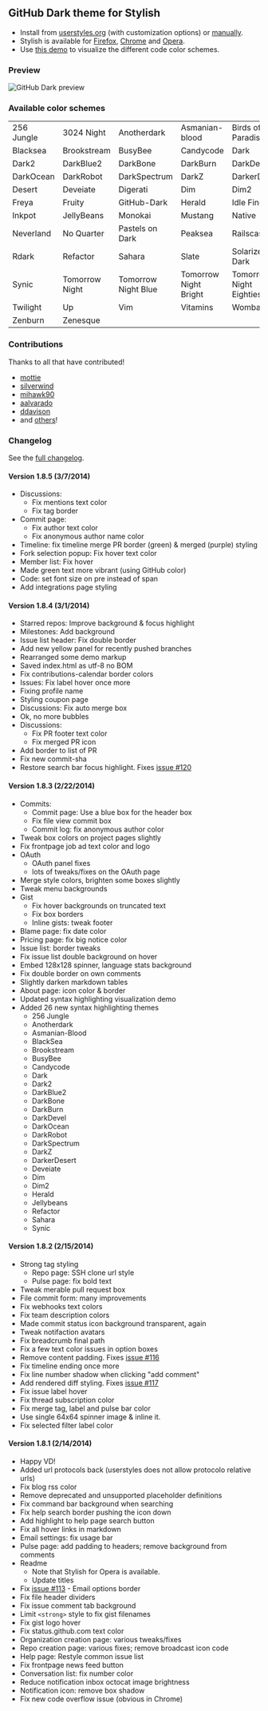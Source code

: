 ## GitHub Dark theme for Stylish
- Install from [userstyles.org](http://userstyles.org/styles/37035) (with customization options) or [manually](https://raw.github.com/StylishThemes/GitHub-Dark/master/github-dark.css).
- Stylish is available for [Firefox](https://addons.mozilla.org/en-US/firefox/addon/2108/), [Chrome](https://chrome.google.com/extensions/detail/fjnbnpbmkenffdnngjfgmeleoegfcffe) and [Opera](https://addons.opera.com/en/extensions/details/stylish-for-opera/).
- Use [this demo](http://StylishThemes.github.io/GitHub-Dark/) to visualize the different code color schemes.

### Preview
![GitHub Dark preview](http://i.imgur.com/MsrHuFh.png)

### Available color schemes

|   |   |   |   |   |
| --- | --- | --- | --- | --- |
| 256 Jungle | 3024 Night | Anotherdark | Asmanian-blood | Birds of Paradise |
| Blacksea | Brookstream | BusyBee | Candycode | Dark |
| Dark2 | DarkBlue2 | DarkBone | DarkBurn | DarkDevel |
| DarkOcean | DarkRobot | DarkSpectrum | DarkZ | DarkerDesert |
| Desert | Deveiate | Digerati | Dim | Dim2 |
| Freya | Fruity | GitHub-Dark | Herald | Idle Fingers |
| Inkpot | JellyBeans | Monokai | Mustang | Native |
| Neverland | No Quarter | Pastels on Dark | Peaksea | Railscasts |
| Rdark | Refactor | Sahara | Slate | Solarized Dark |
| Synic | Tomorrow Night | Tomorrow Night Blue | Tomorrow Night Bright | Tomorrow Night Eighties |
| Twilight | Up | Vim | Vitamins | Wombat |
| Zenburn | Zenesque |  |  |  |

### Contributions

Thanks to all that have contributed!

* [mottie](http://github.com/mottie)
* [silverwind](http://github.com/silverwind)
* [mihawk90](http://github.com/mihawk90)
* [aalvarado](http://github.com/aalvarado)
* [ddavison](http://github.com/ddavison)
* and [others](https://github.com/StylishThemes/GitHub-Dark/graphs/contributors)!

### Changelog

See the [full changelog](https://github.com/StylishThemes/GitHub-Dark/wiki).

#### Version 1.8.5 (3/7/2014)

* Discussions:
  * Fix mentions text color
  * Fix tag border
* Commit page:
  * Fix author text color
  * Fix anonymous author name color
* Timeline: fix timeline merge PR border (green) &amp; merged (purple) styling
* Fork selection popup: Fix hover text color
* Member list: Fix hover
* Made green text more vibrant (using GitHub color)
* Code: set font size on pre instead of span
* Add integrations page styling

#### Version 1.8.4 (3/1/2014)

* Starred repos: Improve background &amp; focus highlight
* Milestones: Add background
* Issue list header: Fix double border
* Add new yellow panel for recently pushed branches
* Rearranged some demo markup
* Saved index.html as utf-8 no BOM
* Fix contributions-calendar border colors
* Issues: Fix label hover once more
* Fixing profile name
* Styling coupon page
* Discussions: Fix auto merge box
* Ok, no more bubbles
* Discussions:
  * Fix PR footer text color
  * Fix merged PR icon
* Add border to list of PR
* Fix new commit-sha
* Restore search bar focus highlight. Fixes [issue #120](https://github.com/StylishThemes/GitHub-Dark/issues/120)

#### Version 1.8.3 (2/22/2014)

* Commits:
  * Commit page: Use a blue box for the header box
  * Fix file view commit box
  * Commit log: fix anonymous author color
* Tweak box colors on project pages slightly
* Fix frontpage job ad text color and logo
* OAuth
  * OAuth panel fixes
  * lots of tweaks/fixes on the OAuth page
* Merge style colors, brighten some boxes slightly
* Tweak menu backgrounds
* Gist
  * Fix hover backgrounds on truncated text
  * Fix box borders
  * Inline gists: tweak footer
* Blame page: fix date color
* Pricing page: fix big notice color
* Issue list: border tweaks
* Fix issue list double background on hover
* Embed 128x128 spinner, language stats background
* Fix double border on own comments
* Slightly darken markdown tables
* About page: icon color & border
* Updated syntax highlighting visualization demo
* Added 26 new syntax highlighting themes
  * 256 Jungle
  * Anotherdark
  * Asmanian-Blood
  * BlackSea
  * Brookstream
  * BusyBee
  * Candycode
  * Dark
  * Dark2
  * DarkBlue2
  * DarkBone
  * DarkBurn
  * DarkDevel
  * DarkOcean
  * DarkRobot
  * DarkSpectrum
  * DarkZ
  * DarkerDesert
  * Deveiate
  * Dim
  * Dim2
  * Herald
  * Jellybeans
  * Refactor
  * Sahara
  * Synic

#### Version 1.8.2 (2/15/2014)

* Strong tag styling
  * Repo page: SSH clone url style
  * Pulse page: fix bold text
* Tweak merable pull request box
* File commit form: many improvements
* Fix webhooks text colors
* Fix team description colors
* Made commit status icon background transparent, again
* Tweak notifaction avatars
* Fix breadcrumb final path
* Fix a few text color issues in option boxes
* Remove content padding. Fixes [issue #116]()
* Fix timeline ending once more
* Fix line number shadow when clicking "add comment"
* Add rendered diff styling. Fixes [issue #117]()
* Fix issue label hover
* Fix thread subscription color
* Fix merge tag, label and pulse bar color
* Use single 64x64 spinner image &amp; inline it.
* Fix selected filter label color

#### Version 1.8.1 (2/14/2014)

* Happy VD!
* Added url protocols back (userstyles does not allow protocolo relative urls)
* Fix blog rss color
* Remove deprecated and unsupported placeholder definitions
* Fix command bar background when searching
* Fix help search border pushing the icon down
* Add highlight to help page search button
* Fix all hover links in markdown
* Email settings: fix usage bar
* Pulse page: add padding to headers; remove background from comments
* Readme
  * Note that Stylish for Opera is available.
  * Update titles
* Fix [issue #113](https://github.com/StylishThemes/GitHub-Dark/issues/113) - Email options border
* Fix file header dividers
* Fix issue comment tab background
* Limit `<strong>` style to fix gist filenames
* Fix gist logo hover
* Fix status.github.com text color
* Organization creation page: various tweaks/fixes
* Repo creation page: various fixes; remove broadcast icon code
* Help page: Restyle common issue list
* Fix frontpage news feed button
* Conversation list: fix number color
* Reduce notification inbox octocat image brightness
* Notification icon: remove box shadow
* Fix new code overflow issue (obvious in Chrome)
